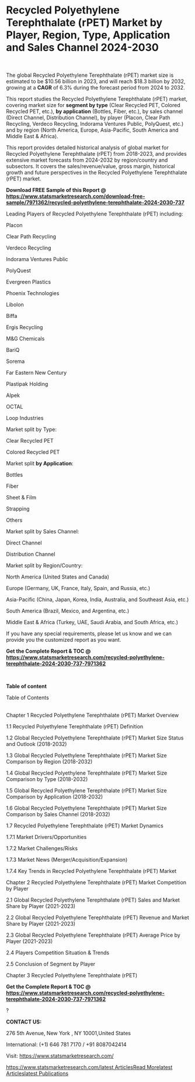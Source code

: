 <h1>Recycled Polyethylene Terephthalate (rPET) Market by Player, Region, Type, Application and Sales Channel 2024-2030</h1><br/><p>The global Recycled Polyethylene Terephthalate (rPET) market size is estimated to be $10.56 billion in 2023, and will reach $18.3 billion by 2032, growing at a <strong>CAGR</strong> of 6.3% during the forecast period from 2024 to 2032.</p>
 
 
 
 <p>This report studies the Recycled Polyethylene Terephthalate (rPET) market, covering market size for <strong>segment by type</strong> (Clear Recycled PET, Colored Recycled PET, etc.), <strong>by application</strong> (Bottles, Fiber, etc.), by sales channel (Direct Channel, Distribution Channel), by player (Placon, Clear Path Recycling, Verdeco Recycling, Indorama Ventures Public, PolyQuest, etc.) and by region (North America, Europe, Asia-Pacific, South America and Middle East & Africa).</p>
 
 
 
 <p>This report provides detailed historical analysis of global market for Recycled Polyethylene Terephthalate (rPET) from 2018-2023, and provides extensive market forecasts from 2024-2032 by region/country and subsectors. It covers the sales/revenue/value, gross margin, historical growth and future perspectives in the Recycled Polyethylene Terephthalate (rPET) market.</p>
 
 
 
 <p><strong>Download FREE Sample of this Report @ <a href="https://www.statsmarketresearch.com/download-free-sample/7971362/recycled-polyethylene-terephthalate-2024-2030-737">https://www.statsmarketresearch.com/download-free-sample/7971362/recycled-polyethylene-terephthalate-2024-2030-737</a></strong></p>
 
 
 
 <p>Leading Players of Recycled Polyethylene Terephthalate (rPET) including:</p>
 
 
 
 <p>Placon</p>
 
 
 
 <p>Clear Path Recycling</p>
 
 
 
 <p>Verdeco Recycling</p>
 
 
 
 <p>Indorama Ventures Public</p>
 
 
 
 <p>PolyQuest</p>
 
 
 
 <p>Evergreen Plastics</p>
 
 
 
 <p>Phoenix Technologies</p>
 
 
 
 <p>Libolon</p>
 
 
 
 <p>Biffa</p>
 
 
 
 <p>Ergis Recycling</p>
 
 
 
 <p>M&G Chemicals</p>
 
 
 
 <p>BariQ</p>
 
 
 
 <p>Sorema</p>
 
 
 
 <p>Far Eastern New Century</p>
 
 
 
 <p>Plastipak Holding</p>
 
 
 
 <p>Alpek</p>
 
 
 
 <p>OCTAL</p>
 
 
 
 <p>Loop Industries</p>
 
 
 
 <p>Market split by Type:</p>
 
 
 
 <p>Clear Recycled PET</p>
 
 
 
 <p>Colored Recycled PET</p>
 
 
 
 <p>Market split <strong>by Application</strong>:</p>
 
 
 
 <p>Bottles</p>
 
 
 
 <p>Fiber</p>
 
 
 
 <p>Sheet & Film</p>
 
 
 
 <p>Strapping</p>
 
 
 
 <p>Others</p>
 
 
 
 <p>Market split by Sales Channel:</p>
 
 
 
 <p>Direct Channel</p>
 
 
 
 <p>Distribution Channel</p>
 
 
 
 <p>Market split by Region/Country:</p>
 
 
 
 <p>North America (United States and Canada)</p>
 
 
 
 <p>Europe (Germany, UK, France, Italy, Spain, and Russia, etc.)</p>
 
 
 
 <p>Asia-Pacific (China, Japan, Korea, India, Australia, and Southeast Asia, etc.)</p>
 
 
 
 <p>South America (Brazil, Mexico, and Argentina, etc.)</p>
 
 
 
 <p>Middle East & Africa (Turkey, UAE, Saudi Arabia, and South Africa, etc.)</p>
 
 
 
 <p>If you have any special requirements, please let us know and we can provide you the customized report as you want.</p>
 
 
 
 <div><b>Get the Complete Report & TOC @ <a href="https://www.statsmarketresearch.com/recycled-polyethylene-terephthalate-2024-2030-737-7971362">https://www.statsmarketresearch.com/recycled-polyethylene-terephthalate-2024-2030-737-7971362</a></b></div>
 
 
 
 <p><br />
 
 <b>Table of content</b></p>
 
 
 
 <p>Table of Contents<br />
 
 <br />
 
 Chapter 1 Recycled Polyethylene Terephthalate (rPET) Market Overview<br />
 
 1.1 Recycled Polyethylene Terephthalate (rPET) Definition<br />
 
 1.2 Global Recycled Polyethylene Terephthalate (rPET) Market Size Status and Outlook (2018-2032)<br />
 
 1.3 Global Recycled Polyethylene Terephthalate (rPET) Market Size Comparison by Region (2018-2032)<br />
 
 1.4 Global Recycled Polyethylene Terephthalate (rPET) Market Size Comparison by Type (2018-2032)<br />
 
 1.5 Global Recycled Polyethylene Terephthalate (rPET) Market Size Comparison by Application (2018-2032)<br />
 
 1.6 Global Recycled Polyethylene Terephthalate (rPET) Market Size Comparison by Sales Channel (2018-2032)<br />
 
 1.7 Recycled Polyethylene Terephthalate (rPET) Market Dynamics<br />
 
 1.7.1 Market Drivers/Opportunities<br />
 
 1.7.2 Market Challenges/Risks<br />
 
 1.7.3 Market News (Merger/Acquisition/Expansion)<br />
 
 1.7.4 Key Trends in Recycled Polyethylene Terephthalate (rPET) Market<br />
 
 Chapter 2 Recycled Polyethylene Terephthalate (rPET) Market Competition by Player<br />
 
 2.1 Global Recycled Polyethylene Terephthalate (rPET) Sales and Market Share by Player (2021-2023)<br />
 
 2.2 Global Recycled Polyethylene Terephthalate (rPET) Revenue and Market Share by Player (2021-2023)<br />
 
 2.3 Global Recycled Polyethylene Terephthalate (rPET) Average Price by Player (2021-2023)<br />
 
 2.4 Players Competition Situation & Trends<br />
 
 2.5 Conclusion of Segment by Player<br />
 
 Chapter 3 Recycled Polyethylene Terephthalate (rPET)</p>
 
 
 
 <div><b>Get the Complete Report & TOC @ <a href="https://www.statsmarketresearch.com/recycled-polyethylene-terephthalate-2024-2030-737-7971362">https://www.statsmarketresearch.com/recycled-polyethylene-terephthalate-2024-2030-737-7971362</a></b></div>
 
 
 
 <p>? </p>
 
 
 
 <p><b>CONTACT US:</b><br />
 
 276 5th Avenue, New York , NY 10001,United States<br />
 
 International: (+1) 646 781 7170 / +91 8087042414<br />
 
 Visit: <a href="https://www.statsmarketresearch.com/">https://www.statsmarketresearch.com/</a><br />
 
 <a href="https://gyeongbokgung.com">https://www.statsmarketresearch.com/</a><a href="https://hallyeomaritime.com">latest Articles</a><a href="https://jingwansa.com">Read More</a><a href="https://nguoiviet.jp/">latest Articles</a><a href="https://www.intelmarketresearch.com/">latest Publications</a></p>